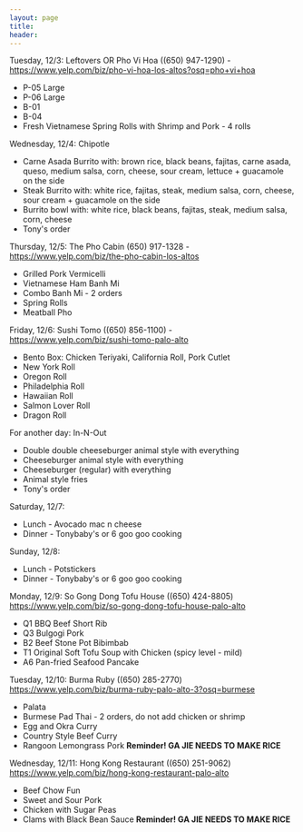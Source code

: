 ```yaml
---
layout: page
title:  
header: 
---
```


Tuesday, 12/3: Leftovers OR
Pho Vi Hoa ((650) 947-1290) - https://www.yelp.com/biz/pho-vi-hoa-los-altos?osq=pho+vi+hoa
* P-05 Large
* P-06 Large
* B-01
* B-04
* Fresh Vietnamese Spring Rolls with Shrimp and Pork - 4 rolls

Wednesday, 12/4:
Chipotle
* Carne Asada Burrito with: brown rice, black beans, fajitas, carne asada, queso, medium salsa, corn, cheese, sour cream, lettuce + guacamole on the side
* Steak Burrito with: white rice, fajitas, steak, medium salsa, corn, cheese, sour cream + guacamole on the side
* Burrito bowl with: white rice, black beans, fajitas, steak, medium salsa, corn, cheese
* Tony's order

Thursday, 12/5:
The Pho Cabin (650) 917-1328 - https://www.yelp.com/biz/the-pho-cabin-los-altos
* Grilled Pork Vermicelli
* Vietnamese Ham Banh Mi
* Combo Banh Mi - 2 orders
* Spring Rolls
* Meatball Pho

Friday, 12/6:
Sushi Tomo ((650) 856-1100) - https://www.yelp.com/biz/sushi-tomo-palo-alto
* Bento Box: Chicken Teriyaki, California Roll, Pork Cutlet
* New York Roll
* Oregon Roll
* Philadelphia Roll
* Hawaiian Roll
* Salmon Lover Roll
* Dragon Roll

For another day:
In-N-Out
* Double double cheeseburger animal style with everything
* Cheeseburger animal style with everything
* Cheeseburger (regular) with everything
* Animal style fries
* Tony's order

Saturday, 12/7:
* Lunch - Avocado mac n cheese
* Dinner - Tonybaby's or 6 goo goo cooking

Sunday, 12/8:
* Lunch - Potstickers
* Dinner - Tonybaby's or 6 goo goo cooking

Monday, 12/9:
So Gong Dong Tofu House ((650) 424-8805) https://www.yelp.com/biz/so-gong-dong-tofu-house-palo-alto
* Q1 BBQ Beef Short Rib
* Q3 Bulgogi Pork
* B2 Beef Stone Pot Bibimbab
* T1 Original Soft Tofu Soup with Chicken (spicy level - mild)
* A6 Pan-fried Seafood Pancake

Tuesday, 12/10:
Burma Ruby ((650) 285-2770) https://www.yelp.com/biz/burma-ruby-palo-alto-3?osq=burmese
* Palata
* Burmese Pad Thai - 2 orders, do not add chicken or shrimp
* Egg and Okra Curry
* Country Style Beef Curry
* Rangoon Lemongrass Pork
**Reminder! GA JIE NEEDS TO MAKE RICE**

Wednesday, 12/11:
Hong Kong Restaurant ((650) 251-9062) https://www.yelp.com/biz/hong-kong-restaurant-palo-alto
* Beef Chow Fun
* Sweet and Sour Pork
* Chicken with Sugar Peas
* Clams with Black Bean Sauce
**Reminder! GA JIE NEEDS TO MAKE RICE**

<!-- Week of 8/26/19

 | Day       | Menu| 
 | --------- | --------- |
 | Monday    | Smoked salmon, tomato, garlic, romaine lettuce, and olive oil pasta |
 | Tuesday   | Rice with pepper chicken and grilled salmon over a bed of romaine lettuce |
 | Wednesday | Stuffed bell peppers with ground turkey, corn, tomatoes, black beans, pepper jack cheese and rice |
 | Thursday  | Korean tofu soup with chicken, napa cabbage, and tomatoes |
 | Friday    | Kimchi fried rice |
 | Saturday  | Buca di Beppo |
 | Sunday    | Dinner at LD's |

Week of 7/1/19

 | Day       | Menu| 
 | --------- | --------- |
 | Monday    | BBQ Pork Vietnamese Spring Rolls with Boiled Spinach and Miso Soup |
 | Tuesday   | Omurice with Stir-Fry Yam Leaves |
 | Wednesday | Pizz'a Chicago |
 | Thursday  | Sheng Jian Bao with Boiled Lettuce |
 | Friday    | Beyond Meat and Beef Hot Dogs |
 | Saturday  | Salmon Alfredo Pasta |
 | Sunday    | Korean Tofu Soup with Kimchi Rice Cakes |


Week of 2/18/19

 | Day       | Menu| 
 | --------- | --------- |
 | Monday    | Avocado Mac N Cheese - with grilled chicken and steamed broccoli |
 | Tuesday   | Omurice - with steamed broccoli |
 | Wednesday | Bibimbap - with kimchi, baby bok choy, bulgogi, and fried egg|
 | Thursday  | Kimchi Fried Rice - with steamed baby bok choy |
 | Friday    | Wonton Noodle Soup |
 | Saturday  | Shrimp Pasta Alfredo |
 | Sunday    | Rice - with Chinese stir fry |


Week of 2/11/19

 | Day       | Menu| 
 | --------- | --------- |
 | Monday    | Lox and cream cheese cucumber bagel |
 | Tuesday   | Pork and shrimp wontons in spicy soy sauce; kimchi, corn, pork and cheese wontons; fried cream cheese wontons; boiled bok choy |
 | Wednesday | Pork and shrimp wontons in spicy soy sauce; kimchi, corn, pork and cheese wontons; crab rangoons; boiled bok choy|
 | Thursday  | Rice - with steamed soy sauce salmon, teriyaki chicken wings, and broccoli |
 | Friday    | The Counter |
 | Saturday  | Rice - with steamed whole fish, pepper steak, and corn |
 | Sunday    | Pasta alfredo |


Week of 2/4/19

 | Day       | Menu| 
 | --------- | --------- |
 | Monday    | Rice with CNY Eve Leftovers - braised lamb with bean curd, spicy black bean pork ribs, BBQ pork, and turnip soup  |
 | Tuesday   | Dumplings, the frozen variety - with GTG Italian salad |
 | Wednesday | Pan Fried Salmon - with steamed broccoli and mashed potatoes|
 | Thursday  | Omurice - with BBQ pork  |
 | Friday    | Kimchi Fried Rice |
 | Saturday  | LD Residence |
 | Sunday    | Wonton Noodle Soup |


Week of 1/28/19

 | Day       | Menu| 
 | --------- | --------- |
 | Monday    | Beef Burger - with grilled onions, tomatoes, spinach, avocado, and american cheese & GTG southwestern salad |
 | Tuesday   | Black bean pork and napa over stir fried rice cakes |
 | Wednesday | Omurice - with vegetarian potstickers |
 | Thursday  | Spaghetti bolognese |
 | Friday    | Rice - with tomato beef, garlic bok choy, and boiled spinach |
 | Saturday  | Izakaya Mai |
 | Sunday    | Chinese New Year Eve Dinner |


Week of 1/21/19

 | Day       | Menu| 
 | --------- | --------- |
 | Monday    | Grilled salmon - with steamed carrots and mashed potatoes |
 | Tuesday   | Dumplings, the frozen variety |
 | Wednesday | Kimchi tofu soup |
 | Thursday  | Tech conference |
 | Friday    | Wonton noodle soup |
 | Saturday  | Wonton noodle soup - with homemade BBQ pork bun |
 | Sunday    | Sous vide sea bass - with carmelized mushrooms and onions, steamed rice, and steamed corn |



Week of 1/14/19

 | Day       | Menu| 
 | --------- | --------- |
 | Monday    | Omurice |
 | Tuesday   | Rice - with grilled teriyaki chicken wings and stir fry bok choy |
 | Wednesday | Kimchi Fried Rice |
 | Thursday  | The Counter |
 | Friday    | Korean Tofu Soup - with rice noodles |
 | Saturday  | Grilled Salmon - with mashed potatoes and asparagus |
 | Sunday    | Beef Curry |



Week of 1/7/19
 
 | Day       | Menu| 
 | --------- | --------- |
 | Monday    | Omurice |
 | Tuesday   | Meatloaf Sandwich|
 | Wednesday | Avocado Mac N Cheese |
 | Thursday  | Rice - with beef and broccoli and stir fry garlic bok choy|
 | Friday    | Pizza - choose your own topping |
 | Saturday  | Leftover Pizza|
 | Sunday    | Dumplings - the freezer kind|
 

Week of 12/31/18

 | Day       | Menu| 
 | --------- | --------- |
 | Monday    | Sous Vide Steak - marinated with salt & pepper and teriyaki sauce, Stuffed Shells, Roasted Brussels Sprouts |
 | Tuesday   | Sheng Jian Bao - with boiled iceberg lettuce and baked hot dog buns|
 | Wednesday | Febras Panadas - covered with pan fried onions and peppers in light vinagrette |
 | Thursday  | Rice - with stir fried garlic bok choy and szechuan hot sauce drizzled over steamed broccoli|
 | Friday    | Spaghetti Bolognese |
 | Saturday  | Sushi - dragon roll, forty-niner roll, philly roll, california roll, futo maki roll, hamachi and green onion roll, cucumber roll, inari|
 | Sunday    | Rice - with kimchi tofu soup and pepper beef|


Week of 12/17/18

 | Day       | Menu | 
 | --------- | --------- | 
 | Monday    | Rice - with oven roasted soy chicken wings and asparagus on the side |
 | Tuesday   | Avocado Mac N Cheese - with salt and pepper chicken thighs and side garden salad | 
 | Wednesday | Spaghetti Bolognese - with basic salad | 
 | Thursday  | Rice - with assorted stir fry veggies | 
 | Friday    | Gintei | 
 | Saturday  | LD's | 
 | Sunday    | Out of Town | 


 | Day       | Menu | 
 | --------- | --------- | 
 | Monday    | | 
 | Tuesday   | | 
 | Wednesday | | 
 | Thursday  | | 
 | Friday    | | 
 | Saturday  | | 
 | Sunday    | | 

Week of 12/10/18

 | Day       | Menu         |
 | --------- | ------------ |
 | Monday    | Pizza Chicago - Eddie Gaedel, Joliet Jake, The Fridge |
 | Tuesday   | Rice - with chicken in black bean sauce over bok choy |
 | Wednesday | Steak Fajitas - with mango guacamole, sour cream, shredded cheese, and white rice |
 | Thursday  | Miso Ramen - with napa cabbage, green onion, soft boiled egg, and basic salad |
 | Friday    | Twitch Holiday Party |
 | Saturday  | Somen on Ice - with ginger, green onion, and soy sauce |
 | Sunday    | Rice - with chicken in black bean sauce over napa cabbage|
--> 
